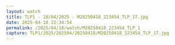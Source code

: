 ```yaml
---
layout: watch
title: TLP1 - 18/04/2025 - M20250418_223454_TLP_1T.jpg
date: 2025-04-18 22:34:54
permalink: /2025/04/18/watch/M20250418_223454_TLP_1
capture: TLP1/2025/202504/20250418/M20250418_223454_TLP_1T.jpg
---
```


